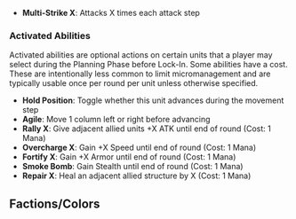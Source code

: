   - **Multi-Strike X**: Attacks X times each attack step

### Activated Abilities
Activated abilities are optional actions on certain units that a player may select during the Planning Phase before Lock-In. Some abilities have a cost. These are intentionally less common to limit micromanagement and are typically usable once per round per unit unless otherwise specified.

- **Hold Position**: Toggle whether this unit advances during the movement step
- **Agile**: Move 1 column left or right before advancing
- **Rally X**: Give adjacent allied units +X ATK until end of round (Cost: 1 Mana)
- **Overcharge X**: Gain +X Speed until end of round (Cost: 1 Mana)
- **Fortify X**: Gain +X Armor until end of round (Cost: 1 Mana)
- **Smoke Bomb**: Gain Stealth until end of round (Cost: 1 Mana)
- **Repair X**: Heal an adjacent allied structure by X (Cost: 1 Mana)

## Factions/Colors